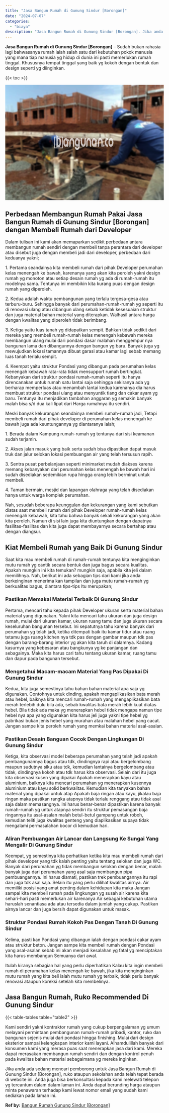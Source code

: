 ```yaml
---
title: "Jasa Bangun Rumah di Gunung Sindur [Borongan]"
date: "2024-07-07"
categories: 
  - "biaya"
description: "Jasa Bangun Rumah di Gunung Sindur [Borongan]. Jika anda ada sedang mencari pemborong untuk Jasa Bangun Rumah di Gunung Sindur [Borongan], ruko ataupun sek..."
---
```


**Jasa Bangun Rumah di Gunung Sindur \[Borongan\]** – Sudah bukan rahasia lagi bahwasanya rumah ialah salah satu dari kebutuhan pokok manusia yang mana tiap manusia yg hidup di dunia ini pasti memerlukan rumah tinggal. Khususnya tempat tinggal yang baik yg kokoh dengan bentuk dan design seperti yg diinginkan.

{{< toc >}}

![Jasa Bangun Rumah di Gunung Sindur [Borongan]](/images/borong-bangunan-18.png)

## Perbedaan Membangun Rumah Pakai Jasa Bangun Rumah di Gunung Sindur \[Borongan\] dengan Membeli Rumah dari Developer

Dalam tulisan ini kami akan memaparkan sedikit perbedaan antara membangun rumah sendiri dengan membeli tanpa perantara dari developer atau disebut juga dengan membeli jadi dari developer, perbedaan dari keduanya yakni;

1\. Pertama seandainya kita membeli rumah dari pihak Developer perumahan kelas menengah ke bawah, karenanya yang akan kita peroleh yakni design rumah yg monoton atau setiap desain rumah yg ada di rumah-rumah itu modelnya sama. Tentunya ini membikin kita kurang puas dengan design rumah yang diperoleh.

2\. Kedua adalah waktu pembangunan yang terlalu tergesa-gesa atau terburu-buru. Sehingga banyak dari perumahan-rumah-rumah yg seperti itu di renovasi ulang atau dibangun ulang sebab ketidak kesesuaian struktur dan juga material bahan material yang diterapkan. Walhasil antara harga dengan kwalitas yang diperoleh tidak berimbang.

3\. Ketiga yaitu luas tanah yg didapatkan sempit. Bahkan tidak sedikit dari mereka yang membeli rumah-rumah kelas menengah kebawah mereka membangun ulang mulai dari pondasi dasar malahan menggempur nya bangunan lama dan dibangunnya dengan bangun yg baru. Banyak juga yg mewujudkan lokasi tamannya dibuat garasi atau kamar lagi sebab memang luas tanah terlalu sempit.

4\. Keempat yaitu struktur Pondasi yang dibangun pada perumahan kelas menengah kebawah rata-rata tidak mensupport rumah bertingkat. Kebanyakan dari struktur pondasi rumah-rumah seperti itu hanya direncanakan untuk rumah satu lantai saja sehingga sekiranya ada yg berharap memperluas atau menambah lantai kedua karenanya dia harus membuat struktur pondasi ulang atau menyuntik tiang dan cakar ayam yg baru. Tentunya itu menjadikan tambahan anggaran yg semakin banyak malah bisa s/d dua kali lipat dari Harga rumahnya itu sendiri.

Meski banyak kekurangan seandainya membeli rumah-rumah jadi, Tetapi membeli rumah dari pihak developer di perumahan kelas menengah ke bawah juga ada keuntungannya yg diantaranya ialah;

1\. Berada dalam Kampung rumah-rumah yg tentunya dari sisi keamanan sudah terjamin.

2\. Akses jalan masuk yang baik serta sudah bisa dipastikan dapat masuk truk dan jalur selokan lokasi pembuangan air yang telah tersusun rapih.

3\. Sentra pusat perbelanjaan seperti minimarket mudah diakses karena memang kebanyakan dari perumahan kelas menengah ke bawah hari ini sudah disediakan sedemikian rupa hingga orang lebih berminat untuk membeli.

4\. Taman bermain, mesjid dan lapangan olahraga yang telah disediakan hanya untuk warga komplek perumahan.

Nah, sesudah beberapa keunggulan dan kekurangan yang kami sebutkan diatas saat membeli rumah dari pihak Developer rumah-rumah kelas menengah kebawah, kita tahu bahwa banyak sekali kekurangan yang akan kita peroleh. Namun di sisi lain juga kita diuntungkan dengan dapatnya fasilitas-fasilitas dan kita juga dapat membayarnya secara bertahap atau dengan diangsur.

## Kiat Membeli Rumah yang Baik Di Gunung Sindur

Saat kita mau membeli rumah di rumah-rumah tentunya kita menginginkan mutu rumah yg cantik secara bentuk dan juga bagus secara kualitas. Apakah mungkin ini kita temukan? mungkin saja, apabila kita jeli dalam memilihnya. Nah, berikut ini ada sebagian tips dari kami jika anda berkeinginan menerima kan tampilan dan juga mutu rumah-rumah yg berkualitas bagus, diantara tips-tips Itu merupakan;

### Pastikan Memakai Material Terbaik Di Gunung Sindur

Pertama, mencari tahu kepada pihak Developer ukuran serta material bahan material yang digunakan. Yakni kita mencari tahu ukuran dan juga design rumah, mulai dari ukuran kamar, ukuran ruang tamu dan juga ukuran secara keseluruhan bangunan tersebut. Ini sepatutnya tahu karena banyak dari perumahan yg telah jadi, ketika ditempati baik itu kamar tidur atau ruang tetamu juga ruang kitchen nya tdk pas dengan gambar maupun tdk pas dengan barang-barang interior yg akan kita taruh di dalamnya. Kadang kasurnya yang kebesaran atau bangkunya yg ke panjangan dan sebagainya. Maka kita harus cari tahu tentang ukuran kamar, ruang tamu dan dapur pada bangunan tersebut.

### Mengetahui Macam-macam Material Yang Pas Dipakai Di Gunung Sindur

Kedua, kita juga semestinya tahu bahan bahan material apa saja yg digunakan. Contohnya untuk dinding, apakah mengaplikasikan bata merah atau hebel, baiknya kita mencari rumah-rumah yang mengaplikasikan bata merah terlebih dulu bila ada, sebab kwalitas bata merah lebih kuat diatas hebel. Bila tidak ada maka yg menerapkan hebel tidak mengapa namun tipe hebel nya apa yang digunakan kita harus jeli juga yakni tipe hebel yg pabrikasi bukan jenis hebel yang murahan atau malahan hebel yang cacat. Jangan sampe kita peroleh rumah yang memkai bahan material asal-asalan.

### Pastikan Desain Banguan Cocok Dengan Lingkungan Di Gunung Sindur

Ketiga, kita observasi model beberapa perumahan yang telah jadi apakah pembangunannya bagus atau tdk, dindingnya rapi atau bergelombang maupun sudutnya siku atau tdk, kemudian lantainya bergelombang atau tidak, dindingnya kokoh atau tdk harus kita observasi. Selain dari itu juga kita observasi kusen yang dipakai Apakah menerapkan kayu atau aluminium, baiknya kita mencari perumahan yg menerapkan kusennya aluminium atau kayu solid berkwalitas. Kemudian kita tanyakan bahan material yang dipakai untuk atap Apakah baja ringan atau kayu, jikalau baja ringan maka pastikan rangka atapnya tidak terlalu renggang atau tidak asal saja dalam memasangnya. Ini harus benar-benar dipastikan karena banyak rumah-rumah yg untuk atapnya sendiri itu struktur pemasangan baja ringannya itu asal-asalan malah betul-betul gampang untuk roboh, kemudian teliti juga kwalitas genteng yang diaplikasikan supaya tidak mengalami permasalahan bocor di kemudian hari.

### Aliran Pembuangan Air Lancar dan Langsung Ke Sungai Yang Mengalir Di Gunung Sindur

Keempat, yg semestinya kita perhatikan ketika kita mau membeli rumah dari pihak developer yang tdk kalah penting yaitu tentang selokan dan juga WC. Banyak dari perumahan yg tidak membangun selokan dengan benar, malah banyak juga dari perumahan yang asal saja membangun pipa pembuangannya. Ini harus diamati, pastikan trek pembuangannya itu rapi dan juga tdk asal saja. Selain itu yang perlu dilihat kwalitas airnya. Air memiliki posisi yang amat penting dalam kehidupan kita maka Jangan sampai kita membeli rumah pada lingkungan yg susah air karena kita sehari-hari pasti memerlukan air karenanya Air sebagai kebutuhan utama haruslah senantiasa ada atau tersedia dalam jumlah yang cukup. Pastikan airnya lancar dan juga bersih dapat digunakan untuk masak.

### Struktur Pondasi Rumah Kokoh Pas Dengan Tanah Di Gunung Sindur

Kelima, pasti kan Pondasi yang dibangun ialah dengan pondasi cakar ayam atau struktur beton. Jangan sampe kita membeli rumah dengan Pondasi yang asal-asalan sebab ini akan menjadi kesalahan yg fatal yg menciptakan kita harus membangun Semuanya dari awal.

Itulah kiranya sebagian hal yang perlu diperhatikan Kalau kita ingin membeli rumah di perumahan kelas menengah ke bawah, jika kita menginginkan mutu rumah yang kita beli ialah mutu rumah yg terbaik, tidak perlu banyak renovasi ataupun koreksi setelah kita membelinya.

## Jasa Bangun Rumah, Ruko Recommended Di Gunung Sindur

{{< table-tables table="table2" >}}

Kami sendiri yakni kontraktor rumah yang cukup berpengalaman yg umum melayani permintaan pembangunan rumah-rumah pribadi, kantor, ruko dan bangunan sejenis mulai dari pondasi hingga finishing. Mulai dari design eksterior sampai kelengkapan interior kami layani. Alhamdulillah banyak dari konsumen kami yang merasa puas saat menerapkan jasa dari kami. Mereka dapat merasakan membangun rumah sendiri dan dengan kontrol penuh pada kwalitas bahan material sebagaimana yg mereka inginkan.

Jika anda ada sedang mencari pemborong untuk Jasa Bangun Rumah di Gunung Sindur \[Borongan\], ruko ataupun sekolahan anda telah tepat berada di website ini. Anda juga bisa berkonsultasi kepada kami melewati telepon yg tercantum dalam dalam laman ini. Anda dapat berunding harga ataupun minta penawaran terhadap kami lewat nomor email yang sudah kami sediakan pada laman ini.

**Ref by:** [Bangun Rumah Gunung Sindur [Borongan]](https://id.wikipedia.org/wiki/Bangun)
